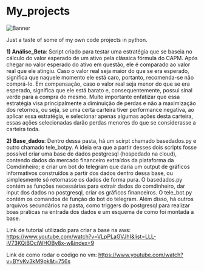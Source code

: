 # My_projects

![Banner](https://wallpaperaccess.com/full/2703803.jpg)

Just a taste of some of my own code projects in python.

**1) Análise_Beta**: Script criado para testar uma estratégia que se baseia no cálculo do valor esperado de um ativo pela clássica fórmula do CAPM.
Após chegar no valor esperado do ativo em questão, ele é comparado ao valor real que ele atingiu. Caso o valor real seja maior do que se era esperado, significa que naquele momento ele está caro, portanto, recomenda-se não comprá-lo. Em compensação, caso o valor real seja menor do que se era esperado, significa que ele está barato e, consequentemente, possui sinal verde para a compra do mesmo.
Muito importante enfatizar que essa estratégia visa principalmente a diminuição de perdas e não a maximização dos retornos, ou seja, se uma certa carteira tiver performance negativa, ao aplicar essa estratégia, e selecionar apenas algumas ações desta carteira, essas ações selecionadas darão perdas menores do que se considerasse a carteira toda.


**2) Base_dados**: Dentro dessa pasta, há um scirpt chamado basedados.py e outro chamado tele_botpy. A ideia era que a partir desses dois scripts fosse possível criar uma base de dados postgresql (hospedado na cloud), contendo dados do mercado financeiro extraídos da plataforma da Comdinheiro; e criar um bot do telegram que daria um output de gráficos informativos construídos a partir dos dados dentro dessa base, ou simplesmente só retornasse os dados de forma pura.
O basedados.py contém as funções necessárias para extrair dados do comdinheiro, dar input dos dados no postgresql, criar os gráficos financeiros.
O tele_bot.py contém os comandos de função do bot do telegram.
Além disso, há outros arquivos secundários na pasta, como triggers do postgresql para realizar boas práticas na entrada dos dados e um esquema de como foi montada a base.

Link de tutorial utilizado para criar a base na aws: https://www.youtube.com/watch?v=VLpPLaGVJhI&list=LLL-iV73KQiBOciWHOBy8x-w&index=9

Link de como rodar o código no vm: https://www.youtube.com/watch?v=BYvKv3kM9pk&t=756s
